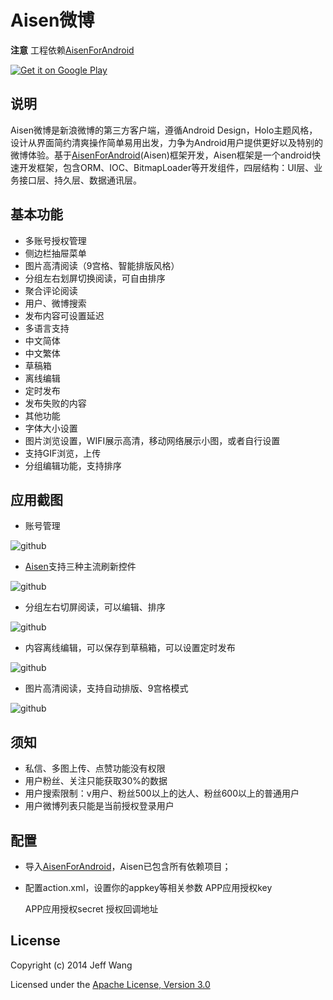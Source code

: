 # Aisen微博

**注意** 工程依赖[AisenForAndroid](https://github.com/wangdan/AisenForAndroid)

[![Get it on Google Play](http://www.android.com/images/brand/get_it_on_play_logo_small.png)](http://play.google.com/store/apps/details?id=org.aisen.weibo.sina)

## 说明
Aisen微博是新浪微博的第三方客户端，遵循Android Design，Holo主题风格，设计从界面简约清爽操作简单易用出发，力争为Android用户提供更好以及特别的微博体验。基于[AisenForAndroid](https://github.com/wangdan/AisenForAndroid)(Aisen)框架开发，Aisen框架是一个android快速开发框架，包含ORM、IOC、BitmapLoader等开发组件，四层结构：UI层、业务接口层、持久层、数据通讯层。

## 基本功能
 
 * 多账号授权管理
 * 侧边栏抽屉菜单
 * 图片高清阅读（9宫格、智能排版风格）
 * 分组左右划屏切换阅读，可自由排序
 * 聚合评论阅读
 * 用户、微博搜索
 * 发布内容可设置延迟
 * 多语言支持
  * 中文简体
  * 中文繁体
 * 草稿箱
  * 离线编辑
  * 定时发布
  * 发布失败的内容
 * 其他功能
  * 字体大小设置
  * 图片浏览设置，WIFI展示高清，移动网络展示小图，或者自行设置
  * 支持GIF浏览，上传
  * 分组编辑功能，支持排序

## 应用截图

 * 账号管理
 
 ![github](http://ww4.sinaimg.cn/mw1024/94389574gw1el6hpgvc4vg20ae0gz7wi.gif)  

 * [Aisen](https://github.com/wangdan/AisenForAndroid)支持三种主流刷新控件
 
 ![github](http://ww4.sinaimg.cn/bmiddle/94389574gw1el668azuwag20b20ghqkh.gif)  

 * 分组左右切屏阅读，可以编辑、排序
 
 ![github](http://ww1.sinaimg.cn/bmiddle/94389574gw1el6f6mj8hgg20ae0ghqv7.gif)

 * 内容离线编辑，可以保存到草稿箱，可以设置定时发布
 
 ![github](http://ww4.sinaimg.cn/bmiddle/94389574gw1el6gpodcwwg20ae0gzqmj.gif)

 * 图片高清阅读，支持自动排版、9宫格模式
 
 ![github](http://ww1.sinaimg.cn/bmiddle/94389574gw1el6g2t8hepg20ae0ghqvc.gif)

## 须知
 * 私信、多图上传、点赞功能没有权限
 * 用户粉丝、关注只能获取30%的数据
 * 用户搜索限制：v用户、粉丝500以上的达人、粉丝600以上的普通用户
 * 用户微博列表只能是当前授权登录用户

## 配置
 * 导入[AisenForAndroid](https://github.com/wangdan/AisenForAndroid)，Aisen已包含所有依赖项目；
 * 配置action.xml，设置你的appkey等相关参数
 	<setting type="app_key">
		<des>APP应用授权key</des>
		<value></value>
	</setting>
	
	<setting type="app_secret">
		<des>APP应用授权secret</des>
		<value></value>
	</setting>

	<setting type="callback_url">
		<des>授权回调地址</des>
		<value></value>
	</setting>

## License

Copyright (c) 2014 Jeff Wang

Licensed under the [Apache License, Version 3.0](http://opensource.org/licenses/GPL-3.0)


